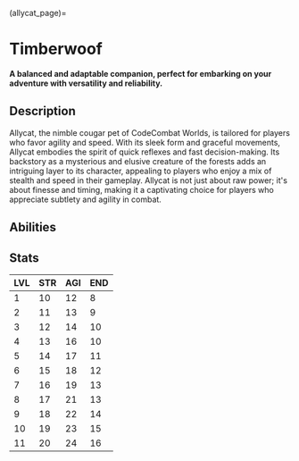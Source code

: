 (allycat_page)=
# Timberwoof

**A balanced and adaptable companion, perfect for embarking on your adventure with versatility and reliability.**

## Description

Allycat, the nimble cougar pet of CodeCombat Worlds, is tailored for players who favor agility and speed. With its sleek form and graceful movements, Allycat embodies the spirit of quick reflexes and fast decision-making. Its backstory as a mysterious and elusive creature of the forests adds an intriguing layer to its character, appealing to players who enjoy a mix of stealth and speed in their gameplay. Allycat is not just about raw power; it's about finesse and timing, making it a captivating choice for players who appreciate subtlety and agility in combat.


## Abilities

## Stats

LVL | STR | AGI | END
--- | --- | --- | ---
1   | 10  | 12  | 8
2   | 11  | 13  | 9
3   | 12  | 14  | 10
4   | 13  | 16  | 10
5   | 14  | 17  | 11
6   | 15  | 18  | 12
7   | 16  | 19  | 13
8   | 17  | 21  | 13
9   | 18  | 22  | 14
10  | 19  | 23  | 15
11  | 20  | 24  | 16